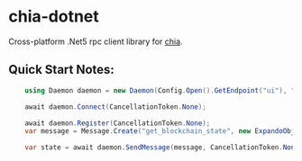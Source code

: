 # chia-dotnet

Cross-platform .Net5 rpc client library for [chia](https://chia.net).

## Quick Start Notes:

```csharp
    using Daemon daemon = new Daemon(Config.Open().GetEndpoint("ui"), "unit_tests");

    await daemon.Connect(CancellationToken.None);

    await daemon.Register(CancellationToken.None);
    var message = Message.Create("get_blockchain_state", new ExpandoObject(), ServiceNames.FullNode, daemon.ServiceName);

    var state = await daemon.SendMessage(message, CancellationToken.None);
```
